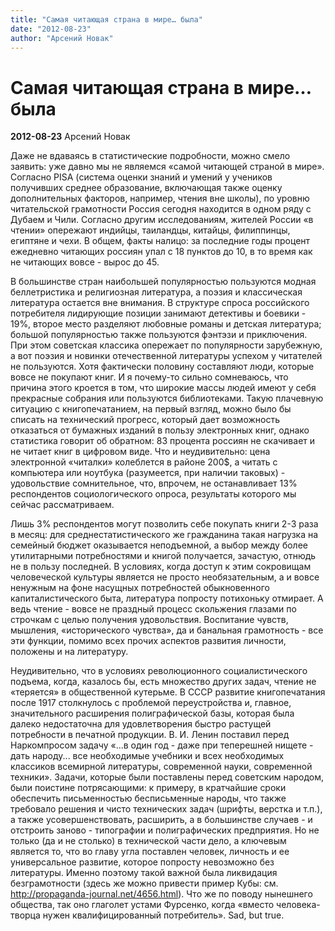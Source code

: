```yaml
---
title: "Самая читающая страна в мире… была"
date: "2012-08-23"
author: "Арсений Новак"
---
```


# Самая читающая страна в мире… была

**2012-08-23** Арсений Новак

Даже не вдаваясь в статистические подробности, можно смело заявить: уже давно мы не являемся «самой читающей страной в мире». Согласно PISA (система оценки знаний и умений у учеников получивших среднее образование, включающая также оценку дополнительных факторов, например, чтения вне школы), по уровню читательской грамотности Россия сегодня находится в одном ряду с Дубаем и Чили. Согласно другим исследованиям, жителей России «в чтении» опережают индийцы, таиландцы, китайцы, филиппинцы, египтяне и чехи. В общем, факты налицо: за последние годы процент ежедневно читающих россиян упал с 18 пунктов до 10, в то время как не читающих вовсе - вырос до 45.

В большинстве стран наибольшей популярностью пользуются модная беллетристика и религиозная литература, а поэзия и классическая литература остается вне внимания. В структуре спроса российского потребителя лидирующие позиции занимают детективы и боевики - 19%, второе место разделяют любовные романы и детская литература; большой популярностью также пользуются фэнтэзи и приключения. При этом советская классика опережает по популярности зарубежную, а вот поэзия и новинки отечественной литературы успехом у читателей не пользуются. Хотя фактически половину составляют люди, которые вовсе не покупают книг. И я почему-то сильно сомневаюсь, что причина этого кроется в том, что широкие массы людей имеют у себя прекрасные собрания или пользуются библиотеками. Такую плачевную ситуацию с книгопечатанием, на первый взгляд, можно было бы списать на технический прогресс, который дает возможность отказаться от бумажных изданий в пользу электронных книг, однако статистика говорит об обратном: 83 процента россиян не скачивает и не читает книг в цифровом виде. Что и неудивительно: цена электронной «читалки» колеблется в районе 200$, а читать с компьютера или ноутбука (разумеется, при наличии таковых) - удовольствие сомнительное, что, впрочем, не останавливает 13% респондентов социологического опроса, результаты которого мы сейчас рассматриваем.

Лишь 3% респондентов могут позволить себе покупать книги 2-3 раза в месяц: для среднестатистического же гражданина такая нагрузка на семейный бюджет оказывается неподъемной, а выбор между более утилитарными потребностями и книгой получается, зачастую, отнюдь не в пользу последней. В условиях, когда доступ к этим сокровищам человеческой культуры является не просто необязательным, а и вовсе ненужным на фоне насущных потребностей обыкновенного капиталистического быта, литература попросту потихоньку отмирает. А ведь чтение - вовсе не праздный процесс скольжения глазами по строчкам с целью получения удовольствия. Воспитание чувств, мышления, «исторического чувства», да и банальная грамотность - все эти функции, помимо всех прочих аспектов развития личности, положены и на литературу.

Неудивительно, что в условиях революционного социалистического подъема, когда, казалось бы, есть множество других задач, чтение не «теряется» в общественной кутерьме. В СССР развитие книгопечатания после 1917 столкнулось с проблемой переустройства и, главное, значительного расширения полиграфической базы, которая была далеко недостаточна для удовлетворения быстро растущей потребности в печатной продукции. В. И. Ленин поставил перед Наркомпросом задачу «...в один год - даже при теперешней нищете - дать народу... все необходимые учебники и всех необходимых классиков всемирной литературы, современной науки, современной техники». Задачи, которые были поставлены перед советским народом, были поистине потрясающими: к примеру, в кратчайшие сроки обеспечить письменностью бесписьменные народы, что также требовало решения и чисто технических задач (шрифты, верстка и т.п.), а также усовершенствовать, расширить, а в большинстве случаев - и отстроить заново - типографии и полиграфических предприятия. Но не только (да и не столько) в технической части дело, а ключевым является то, что во главу угла поставлен человек, личность и ее универсальное развитие, которое попросту невозможно без литературы. Именно поэтому такой важной была ликвидация безграмотности (здесь же можно привести пример Кубы: см. http://propaganda-journal.net/4656.html). Что же по поводу нынешнего общества, так оно глаголет устами Фурсенко, когда «вместо человека-творца нужен квалифицированный потребитель». Sad, but true.
